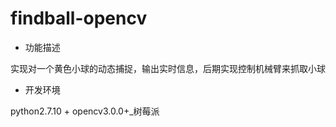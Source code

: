 # findball-opencv

* 功能描述

实现对一个黄色小球的动态捕捉，输出实时信息，后期实现控制机械臂来抓取小球

* 开发环境

python2.7.10 + opencv3.0.0+_树莓派

